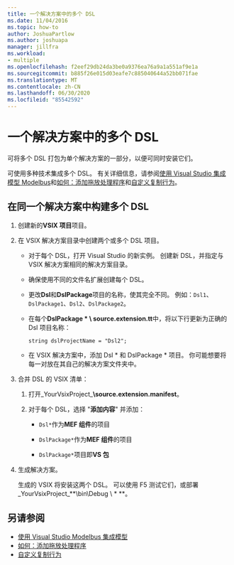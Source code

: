 ```yaml
---
title: 一个解决方案中的多个 DSL
ms.date: 11/04/2016
ms.topic: how-to
author: JoshuaPartlow
ms.author: joshuapa
manager: jillfra
ms.workload:
- multiple
ms.openlocfilehash: f2eef29db24da3be0a9376ea76a9a1a551af9e1a
ms.sourcegitcommit: b885f26e015d03eafe7c885040644a52bb071fae
ms.translationtype: MT
ms.contentlocale: zh-CN
ms.lasthandoff: 06/30/2020
ms.locfileid: "85542592"
---
```

# <a name="multiple-dsls-in-one-solution"></a>一个解决方案中的多个 DSL

可将多个 DSL 打包为单个解决方案的一部分，以便可同时安装它们。

可使用多种技术集成多个 DSL。 有关详细信息，请参阅[使用 Visual Studio 集成模型 Modelbus](../modeling/integrating-models-by-using-visual-studio-modelbus.md)和[如何：添加拖放处理程序](../modeling/how-to-add-a-drag-and-drop-handler.md)和[自定义复制行为](../modeling/customizing-copy-behavior.md)。

## <a name="build-more-than-one-dsl-in-the-same-solution"></a>在同一个解决方案中构建多个 DSL

1. 创建新的**VSIX 项目**项目。

2. 在 VSIX 解决方案目录中创建两个或多个 DSL 项目。

   - 对于每个 DSL，打开 Visual Studio 的新实例。 创建新 DSL，并指定与 VSIX 解决方案相同的解决方案目录。

   - 确保使用不同的文件名扩展创建每个 DSL。

   - 更改**Dsl**和**DslPackage**项目的名称，使其完全不同。 例如：`Dsl1`、`DslPackage1`、`Dsl2`、`DslPackage2`。

   - 在每个**DslPackage \* \ source.extension.tt**中，将以下行更新为正确的 Dsl 项目名称：

      `string dslProjectName = "Dsl2";`

   - 在 VSIX 解决方案中，添加 Dsl * 和 DslPackage \* 项目。 你可能想要将每一对放在其自己的解决方案文件夹中。

2. 合并 DSL 的 VSIX 清单：

   1. 打开_YourVsixProject_**\source.extension.manifest**。

   2. 对于每个 DSL，选择 "**添加内容**" 并添加：

       - `Dsl*`作为**MEF 组件**的项目

       - `DslPackage*`作为**MEF 组件**的项目

       - `DslPackage*`项目即**VS 包**

3. 生成解决方案。

   生成的 VSIX 将安装这两个 DSL。 可以使用 F5 测试它们，或部署_YourVsixProject_**\bin\Debug \\ \* **。

## <a name="see-also"></a>另请参阅

- [使用 Visual Studio Modelbus 集成模型](../modeling/integrating-models-by-using-visual-studio-modelbus.md)
- [如何：添加拖放处理程序](../modeling/how-to-add-a-drag-and-drop-handler.md)
- [自定义复制行为](../modeling/customizing-copy-behavior.md)